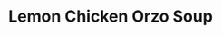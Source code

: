 ---
layout: recipe
title: Lemon Chicken Orzo Soup
description: A bright and comforting soup that's perfect for any season. The lemon adds a refreshing zing to classic chicken soup.
prep_time: 10 minutes
cook_time: 20 minutes
servings: 4
category: Soup
effort: medium
duration: minutes
temperature: 
source: 

ingredients: |
  - 2 medium carrots, diced
  - 2-3 celery stalks, diced
  - 1 white onion, diced
  - 2 tbsp butter
  - 1 tbsp olive oil
  - 4 cloves garlic
  - 1 tbsp Italian seasoning
  - 2 tbsp flour
  - 6 cups chicken broth
  - 1 cup whole wheat orzo
  - 1 rotisserie chicken
  - Zest and juice of 1 lemon
  - Salt & pepper to taste

instructions: |
  1. Melt butter and oil in a large pot over medium heat.
  2. Add carrots, celery, and onion. Cook until softened, about 5-7 minutes.
  3. Add garlic and Italian seasoning, cooking until fragrant, about 1 minute.
  4. Sprinkle flour over vegetables and stir to coat. Cook for 1-2 minutes.
  5. Gradually add chicken broth, stirring constantly to prevent lumps.
  6. Bring to a simmer, then add orzo. Cook until orzo is tender, about 8-10 minutes.
  7. Meanwhile, shred the rotisserie chicken into bite-sized pieces.
  8. Add the chicken to the soup and heat through.
  9. Remove from heat and stir in lemon zest, lemon juice, salt, and pepper to taste.
  10. Serve hot. For additional brightness, a fresh squeeze of lemon can be added to each bowl.

notes: |
  - For a lighter version, use olive oil instead of butter.
  - You can substitute the rotisserie chicken with 2-3 cups of any cooked chicken.
  - The soup will thicken as it sits because the orzo continues to absorb liquid. Add more broth when reheating leftovers if needed.
  - This soup freezes well, but the orzo may become softer when thawed and reheated.
---
